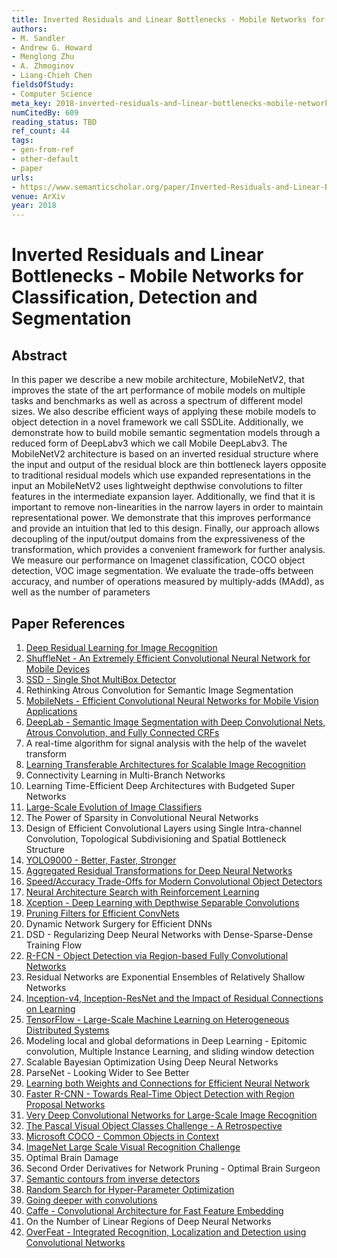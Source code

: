 ```yaml
---
title: Inverted Residuals and Linear Bottlenecks - Mobile Networks for Classification, Detection and Segmentation
authors:
- M. Sandler
- Andrew G. Howard
- Menglong Zhu
- A. Zhmoginov
- Liang-Chieh Chen
fieldsOfStudy:
- Computer Science
meta_key: 2018-inverted-residuals-and-linear-bottlenecks-mobile-networks-for-classification-detection-and-segmentation
numCitedBy: 609
reading_status: TBD
ref_count: 44
tags:
- gen-from-ref
- other-default
- paper
urls:
- https://www.semanticscholar.org/paper/Inverted-Residuals-and-Linear-Bottlenecks:-Mobile-Sandler-Howard/16b42f570873fc03d503090adb0a75a467c5f30c?sort=total-citations
venue: ArXiv
year: 2018
---
```


# Inverted Residuals and Linear Bottlenecks - Mobile Networks for Classification, Detection and Segmentation

## Abstract

In this paper we describe a new mobile architecture, MobileNetV2, that improves the state of the art performance of mobile models on multiple tasks and benchmarks as well as across a spectrum of different model sizes. We also describe efficient ways of applying these mobile models to object detection in a novel framework we call SSDLite. Additionally, we demonstrate how to build mobile semantic segmentation models through a reduced form of DeepLabv3 which we call Mobile DeepLabv3. 
The MobileNetV2 architecture is based on an inverted residual structure where the input and output of the residual block are thin bottleneck layers opposite to traditional residual models which use expanded representations in the input an MobileNetV2 uses lightweight depthwise convolutions to filter features in the intermediate expansion layer. Additionally, we find that it is important to remove non-linearities in the narrow layers in order to maintain representational power. We demonstrate that this improves performance and provide an intuition that led to this design. Finally, our approach allows decoupling of the input/output domains from the expressiveness of the transformation, which provides a convenient framework for further analysis. We measure our performance on Imagenet classification, COCO object detection, VOC image segmentation. We evaluate the trade-offs between accuracy, and number of operations measured by multiply-adds (MAdd), as well as the number of parameters

## Paper References

1. [Deep Residual Learning for Image Recognition](2016-deep-residual-learning-for-image-recognition.md)
2. [ShuffleNet - An Extremely Efficient Convolutional Neural Network for Mobile Devices](2018-shufflenet-an-extremely-efficient-convolutional-neural-network-for-mobile-devices.md)
3. [SSD - Single Shot MultiBox Detector](2016-ssd-single-shot-multibox-detector.md)
4. Rethinking Atrous Convolution for Semantic Image Segmentation
5. [MobileNets - Efficient Convolutional Neural Networks for Mobile Vision Applications](2017-mobilenets-efficient-convolutional-neural-networks-for-mobile-vision-applications.md)
6. [DeepLab - Semantic Image Segmentation with Deep Convolutional Nets, Atrous Convolution, and Fully Connected CRFs](2018-deeplab-semantic-image-segmentation-with-deep-convolutional-nets-atrous-convolution-and-fully-connected-crfs.md)
7. A real-time algorithm for signal analysis with the help of the wavelet transform
8. [Learning Transferable Architectures for Scalable Image Recognition](2018-learning-transferable-architectures-for-scalable-image-recognition.md)
9. Connectivity Learning in Multi-Branch Networks
10. Learning Time-Efficient Deep Architectures with Budgeted Super Networks
11. [Large-Scale Evolution of Image Classifiers](2017-large-scale-evolution-of-image-classifiers.md)
12. The Power of Sparsity in Convolutional Neural Networks
13. Design of Efficient Convolutional Layers using Single Intra-channel Convolution, Topological Subdivisioning and Spatial Bottleneck Structure
14. [YOLO9000 - Better, Faster, Stronger](2017-yolo9000-better-faster-stronger.md)
15. [Aggregated Residual Transformations for Deep Neural Networks](2017-aggregated-residual-transformations-for-deep-neural-networks.md)
16. [Speed/Accuracy Trade-Offs for Modern Convolutional Object Detectors](2017-speed-accuracy-trade-offs-for-modern-convolutional-object-detectors.md)
17. [Neural Architecture Search with Reinforcement Learning](2017-neural-architecture-search-with-reinforcement-learning.md)
18. [Xception - Deep Learning with Depthwise Separable Convolutions](2017-xception-deep-learning-with-depthwise-separable-convolutions.md)
19. [Pruning Filters for Efficient ConvNets](2017-pruning-filters-for-efficient-convnets.md)
20. Dynamic Network Surgery for Efficient DNNs
21. DSD - Regularizing Deep Neural Networks with Dense-Sparse-Dense Training Flow
22. [R-FCN - Object Detection via Region-based Fully Convolutional Networks](2016-r-fcn-object-detection-via-region-based-fully-convolutional-networks.md)
23. Residual Networks are Exponential Ensembles of Relatively Shallow Networks
24. [Inception-v4, Inception-ResNet and the Impact of Residual Connections on Learning](2017-inception-v4-inception-resnet-and-the-impact-of-residual-connections-on-learning.md)
25. [TensorFlow - Large-Scale Machine Learning on Heterogeneous Distributed Systems](2016-tensorflow-large-scale-machine-learning-on-heterogeneous-distributed-systems.md)
26. Modeling local and global deformations in Deep Learning - Epitomic convolution, Multiple Instance Learning, and sliding window detection
27. Scalable Bayesian Optimization Using Deep Neural Networks
28. ParseNet - Looking Wider to See Better
29. [Learning both Weights and Connections for Efficient Neural Network](2015-learning-both-weights-and-connections-for-efficient-neural-network.md)
30. [Faster R-CNN - Towards Real-Time Object Detection with Region Proposal Networks](2015-faster-r-cnn-towards-real-time-object-detection-with-region-proposal-networks.md)
31. [Very Deep Convolutional Networks for Large-Scale Image Recognition](2015-very-deep-convolutional-networks-for-large-scale-image-recognition.md)
32. [The Pascal Visual Object Classes Challenge - A Retrospective](2014-the-pascal-visual-object-classes-challenge-a-retrospective.md)
33. [Microsoft COCO - Common Objects in Context](2014-microsoft-coco-common-objects-in-context.md)
34. [ImageNet Large Scale Visual Recognition Challenge](2015-imagenet-large-scale-visual-recognition-challenge.md)
35. Optimal Brain Damage
36. Second Order Derivatives for Network Pruning - Optimal Brain Surgeon
37. [Semantic contours from inverse detectors](2011-semantic-contours-from-inverse-detectors.md)
38. [Random Search for Hyper-Parameter Optimization](2012-random-search-for-hyper-parameter-optimization.md)
39. [Going deeper with convolutions](2015-going-deeper-with-convolutions.md)
40. [Caffe - Convolutional Architecture for Fast Feature Embedding](2014-caffe-convolutional-architecture-for-fast-feature-embedding.md)
41. On the Number of Linear Regions of Deep Neural Networks
42. [OverFeat - Integrated Recognition, Localization and Detection using Convolutional Networks](2014-overfeat-integrated-recognition-localization-and-detection-using-convolutional-networks.md)
